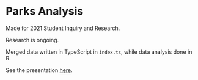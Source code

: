 # Parks Analysis
Made for 2021 Student Inquiry and Research. 

Research is ongoing.

Merged data written in TypeScript in `index.ts`, while data analysis done in R.

See the presentation [here](https://docs.google.com/presentation/d/1fhaR_fI1ZOqqDg3Z8Q9LqU9I05lgGtbNMtuFoc7Da7g/edit?usp=sharing).
